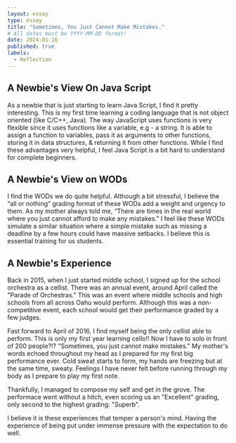 ```yaml
---
layout: essay
type: essay
title: "Sometimes, You Just Cannot Make Mistakes."
# All dates must be YYYY-MM-DD format!
date: 2024-01-16
published: true
labels:
  - Reflection
---
```


## A Newbie's View On Java Script

As a newbie that is just starting to learn Java Script, I find it pretty interesting. This is my first time learning a coding language that is not object oriented (like C/C++, Java). The way JavaScript uses functions is very flexible since it uses functions like a variable, e.g - a string. It is able to assign a function to variables, pass it as arguments to other functions, storing it in data structures, & returning it from other functions. While I find these advantages very helpful, I feel Java Script is a bit hard to understand for complete beginners.

## A Newbie's View on WODs

I find the WODs we do quite helpful. Although a bit stressful, I believe the “all or nothing” grading format of these WODs add a weight and urgency to them. As my mother always told me, “There are times in the real world where you just cannot afford to make any mistakes.” I feel like these WODs simulate a similar situation where a simple mistake such as missing a deadline by a few hours could have massive setbacks. I believe this is essential training for us students.

## A Newbie's Experience

Back in 2015, when I just started middle school, I signed up for the school orchestra as a cellist. There was an annual event, around April called the "Parade of Orchestras." This was an event where middle schools and high schools from all across Oahu would perform. Although this was a non-competitive event, each school would get their performance graded by a few judges. 

Fast forward to April of 2016, I find myself being the only cellist able to perform. This is only my first year learning cello!! Now I have to solo in front of 200 people?!? "Sometimes, you just cannot make mistakes." My mother's words echoed throughout my head as I prepared for my first big performance ever. Cold sweat starts to form, my hands are freezing but at the same time, sweaty. Feelings I have never felt before running through my body as I prepare to play my first note.

Thankfully, I managed to compose my self and get in the grove. The performace went without a hitch, even scoring us an "Excellent" grading, only second to the highest grading: "Superb".

I believe it is these experiences that temper a person's mind. Having the experience of being put under immense pressure with the expectation to do well. 
